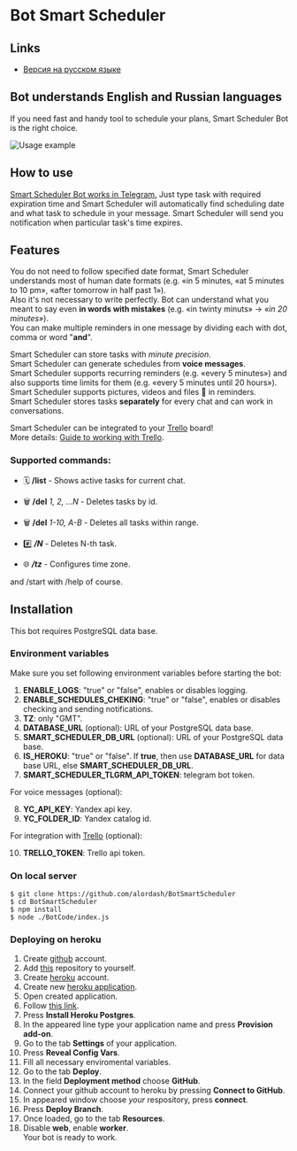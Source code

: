 # Bot Smart Scheduler

## Links

- [Версия на русском языке](README.md)

## Bot understands English and Russian languages

If you need fast and handy tool to schedule your plans, Smart Scheduler Bot is the right choice.

![Usage example](https://habrastorage.org/webt/br/md/wx/brmdwxnbkbo-3pu7ff77fqjrqva.png)

## How to use

[Smart Scheduler Bot works in Telegram.](https://t.me/SmartScheduler_bot)
Just type task with required expiration time and Smart Scheduler will automatically find scheduling date and what task to schedule in your message.
Smart Scheduler will send you notification when particular task's time expires.


## Features

You do not need to follow specified date format, Smart Scheduler understands most of human date formats (e.g. «in 5 minutes, «at 5 minutes to 10 pm», «after tomorrow in half past 1»).  
Also it's not necessary to write perfectly. Bot can understand what you meant to say even **in words with mistakes** (e.g. «in twinty minuts» -> *«in 20 minutes»*).  
You can make multiple reminders in one message by dividing each with dot, comma or word "**and**".  
  
Smart Scheduler can store tasks with *minute precision*.  
Smart Scheduler can generate schedules from **voice messages**.  
Smart Scheduler supports recurring reminders (e.g. «every 5 minutes») and also supports time limits for them (e.g. «every 5 minutes until 20 hours»).  
Smart Scheduler supports pictures, videos and files 💾 in reminders.  
Smart Scheduler stores tasks **separately** for every chat and can work in conversations.  

Smart Scheduler can be integrated to your [Trello](https://trello.com/) board!  
More details: [Guide to working with Trello](https://t.me/SmartScheduler_Info/25).  

### Supported commands:

- 🗓 **/list** - Shows active tasks for current chat.

- 🗑 **/del** _1, 2, ...N_ - Deletes tasks by id.

- 🗑 **/del** _1-10, A-B_ - Deletes all tasks within range.

- #️⃣ **_/N_** - Deletes N-th task.

- 🌐 **_/tz_** - Configures time zone.

and /start with /help of course.


## Installation

This bot requires PostgreSQL data base.  

### Environment variables

Make sure you set following environment variables before starting the bot:  
1. **ENABLE_LOGS**: "true" or "false", enables or disables logging.  
2. **ENABLE_SCHEDULES_CHEKING**: "true" or "false", enables or disables checking and sending notifications.  
3. **TZ**: only "GMT".  
4. **DATABASE_URL** (optional): URL of your PostgreSQL data base.  
5. **SMART_SCHEDULER_DB_URL** (optional): URL of your PostgreSQL data base.  
6. **IS_HEROKU**: "true" or "false". If **true**, then use **DATABASE_URL** for data base URL, else **SMART_SCHEDULER_DB_URL**.  
7. **SMART_SCHEDULER_TLGRM_API_TOKEN**: telegram bot token.  
  
For voice messages (optional):  

8. **YC_API_KEY**: Yandex api key.  
9. **YC_FOLDER_ID**: Yandex catalog id.  

For integration with [Trello](https://trello.com/) (optional):  

10. **TRELLO_TOKEN**: Trello api token.  

### On local server

```
$ git clone https://github.com/alordash/BotSmartScheduler
$ cd BotSmartScheduler
$ npm install
$ node ./BotCode/index.js
```

### Deploying on heroku

1. Create [github](https://github.com/join) account.  
2. Add [this](https://github.com/alordash/BotSmartScheduler) repository to yourself.  
3. Create [heroku](https://signup.heroku.com/) account.  
4. Create new [heroku application](https://dashboard.heroku.com/new-app).  
5. Open created application.  
6. Follow [this link](https://elements.heroku.com/addons/heroku-postgresql).  
7. Press **Install Heroku Postgres**.  
8. In the appeared line type your application name and press **Provision add-on**.  
9. Go to the tab **Settings** of your application.  
10. Press **Reveal Config Vars**.  
11. Fill all necessary enviromental variables.  
12. Go to the tab **Deploy**.  
13. In the field **Deployment method** choose **GitHub**.  
14. Connect your github account to heroku by pressing **Connect to GitHub**.  
15. In appeared window choose *your* respository, press **connect**.  
16. Press **Deploy Branch**.  
17. Once loaded, go to the tab **Resources**.  
18. Disable **web**, enable **worker**.  
Your bot is ready to work.

